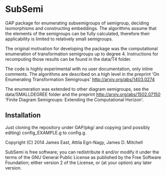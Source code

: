 # SubSemi

GAP package for enumerating subsemigroups of semigroup, deciding isomorphisms
and constructing embeddings. The algorithms assume that the elements of the
semigroups can be fully calculated, therefore their applicability is limited
to relatively small semigroups.

The original motivation for developing the package was the computational
enumeration of transformation semigroups up to degree 4. Instructions for
recomputing those results can be found in the data/T4 folder. 

The code is highly experimental with no user documentation,
only inline comments. The algorithms are described on a
high level in the preprint 'On Enumerating Transformation Semigroups'
http://arxiv.org/abs/1403.0274

The enumeration was extended to other diagram semigroups, see the data/SMALLDEGREE folder and the preprint http://arxiv.org/abs/1502.07150 'Finite Diagram Semigroups: Extending the Computational Horizon'. 

## Installation

Just cloning the repository under GAP/pkg/ and copying (and possibly editing) config_EXAMPLE.g to config.g.

Copyright (C) 2014 James East, Attila Egri-Nagy, James D. Mitchell

SubSemi is free software; you can redistribute it and/or modify it under
the terms of the GNU General Public License as published by the
Free Software Foundation; either version 2 of the License,
or (at your option) any later version.
